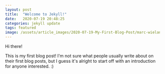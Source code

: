 ```yaml
---
layout: post
title:  "Welcome to Jekyll!"
date:   2020-07-19 20:48:25
categories: jekyll update
tags: featured
image: /assets/article_images/2020-07-19-My-First-Blog-Post/marc-wieland-zrj-TPjcRLA-unsplash.jpg
---
```


Hi there!

This is my first blog post! I'm not sure what people usually write about on their
first blog posts, but I guess it's alright to start off with an introduction for
anyone interested. :)




[jekyll]:      http://jekyllrb.com
[jekyll-gh]:   https://github.com/jekyll/jekyll
[jekyll-help]: https://github.com/jekyll/jekyll-help
